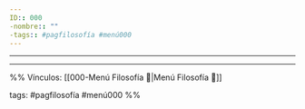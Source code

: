 ```yaml
---
ID:: 000
-nombre:: ""
-tags:: #pagfilosofía #menú000 
---
```

___


___

%%
Vínculos:
[[000-Menú Filosofía 📃|Menú Filosofía 📃]]

tags: #pagfilosofía #menú000 
%%